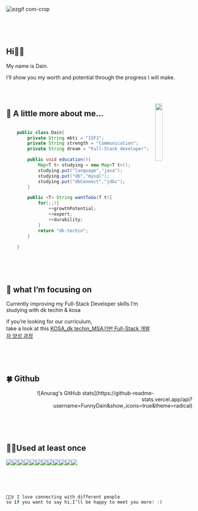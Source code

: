 ![ezgif com-crop](https://user-images.githubusercontent.com/116984988/228134936-cb07d3a5-7689-4f70-b2e6-beecac59fefb.gif)


<br>
<br>
<br>

<p align = "left">
    
## Hi✋🏻

My name is Dain. 

I’ll show you my worth and potential through the progress I will make.

<br>
<br>
</p>

<img src="https://static.vecteezy.com/system/resources/previews/000/227/853/large_2x/female-developer-vector.jpg" width = "20%" align = "right" />


## 🌈 A little more about me…

```java

    public class Dain{
        private String mbti = "ISFJ";
        private String strength = "Communication";
        private String dream = "Full-Stack developer";

        public void education(){
            Map<T t> studying = new Map<T t>();
            studying.put("language","java");
            studying.put("db","mysql");
            studying.put("dbConnect","jdbc");
        }

        public <T> String wantToGo(T t){
            for(;;){
                ++growthPotential;
                ++expert;
                ++durability;
            }
            return "dk-techin";
        }
        
    }

```


<br>
<br>
<br>

## 💛 what I’m focusing on

Currently improving my Full-Stack Developer skills I’m studying with dk techin & kosa

if you’re looking for our curriculum,   
take a look at this [KOSA_dk techin_MSA기반 Full-Stack 개발자 양성 과정](https://github.com/FunnyDain/kosa-education-summary)

<br>
<br>
<br>

<!-- <a href="버튼을 눌렀을 때 이동할 링크" target="_blank"></a> -->

<!-- dark, radical, merko, gruvbox, tokyonight, onedark, cobalt, synthwave, highcontrast, dracula -->

## 🍀 Github

<p align="right">
![Anurag's GitHub stats](https://github-readme-stats.vercel.app/api?username=FunnyDain&show_icons=true&theme=radical)
</p>

<br>
<br>
<br>

## 👍🏻Used at least once

<img src="https://img.shields.io/badge/Java-007396?style=flat-square&logo=java&logoColor=white"><img src="https://img.shields.io/badge/Spring-6DB33F?style=flat-square&logo=Spring&logoColor=white"><img src="https://img.shields.io/badge/HTML5-E34F26?style=flat-square&logo=HTML5&logoColor=white"><img src="https://img.shields.io/badge/JavaScript-F7DF1E?style=flat-square&logo=JavaScript&logoColor=white"/><img src="https://img.shields.io/badge/CSS3-1572B6?style=flat-square&logo=CSS3&logoColor=white"><img src="https://img.shields.io/badge/Python-3776AB?style=flat-square&logo=Python&logoColor=white"><img src="https://img.shields.io/badge/Flask-000000?style=flat-square&logo=Flask&logoColor=white"><img src="https://img.shields.io/badge/MySQL-4479A1?style=flat-square&logo=MySQL&logoColor=white"><img src="https://img.shields.io/badge/Oracle-F80000?style=flat-square&logo=Oracle&logoColor=white"><img src="https://img.shields.io/badge/React-61DAFB?style=flat-square&logo=React&logoColor=white"><img src="https://img.shields.io/badge/Bootstrap-7952B3?style=flat-square&logo=Bootstrap&logoColor=white"><img src="https://img.shields.io/badge/Anaconda-44A833?style=flat-square&logo=Anaconda&logoColor=white">

<br>
<br>
<br>

```java
💁🏻‍♀️ I love connecting with different people 
so if you want to say hi,I’ll be happy to meet you more! :)
```



